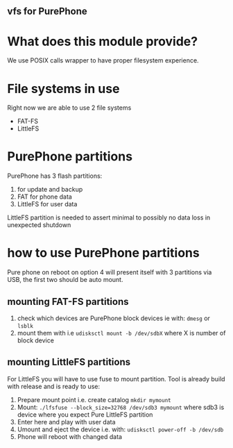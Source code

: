 vfs for PurePhone
-----------------

# What does this module provide?

We use POSIX calls wrapper to have proper filesystem experience.

# File systems in use

Right now we are able to use 2 file systems
- FAT-FS
- LittleFS

# PurePhone partitions

PurePhone has 3 flash partitions:
1. for update and backup
2. FAT for phone data
3. LittleFS for user data

LittleFS partition is needed to assert minimal to possibly no data loss in unexpected shutdown

# how to use PurePhone partitions

Pure phone on reboot on option 4 will present itself with 3 partitions via USB, the first two should be auto mount.

## mounting FAT-FS partitions

1. check which devices are PurePhone block devices ie with: `dmesg` or `lsblk`
2. mount them with i.e `udisksctl mount -b /dev/sdbX` where X is number of block device

## mounting LittleFS partitions

For LittleFS you will have to use fuse to mount partition. Tool is already build with release and is ready to use:
1. Prepare mount point i.e. create catalog `mkdir mymount`
2. Mount: `./lfsfuse --block_size=32768 /dev/sdb3 mymount` where sdb3 is device where you expect Pure LittleFS partition
3. Enter here and play with user data
4. Umount and eject the device i.e. with: `udisksctl power-off -b /dev/sdb`
5. Phone will reboot with changed data
